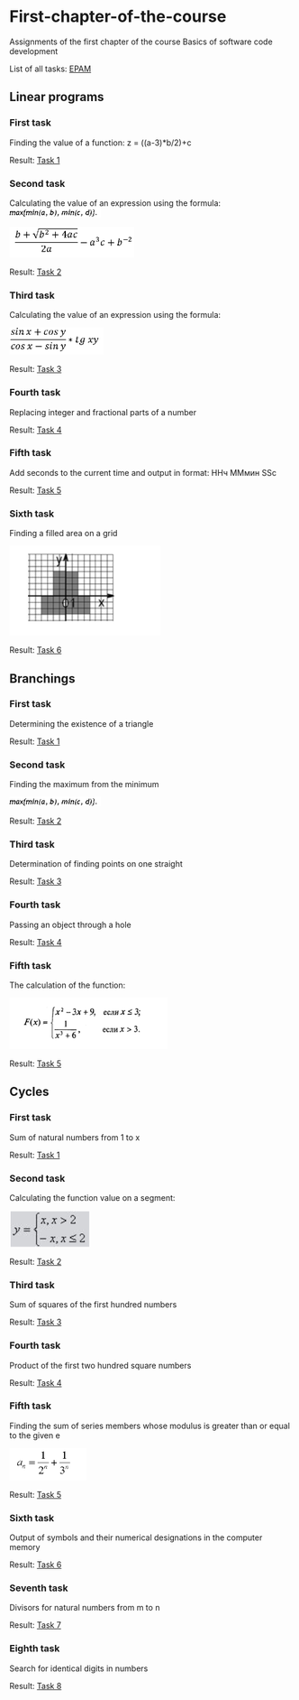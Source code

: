 # First-chapter-of-the-course
Аssignments of the first chapter of the course Basics of software code development

List of all tasks: [EPAM](https://github.com/Java0Tutor/1_Basics_of_software_code_development/blob/master/Practice%20(tasks).pdf)

## Linear programs

### First task

Finding the value of a function: z = ((a-3)*b/2)+c

Result: [Task 1](https://github.com/DzmitrySiarheyeu/Epam/blob/main/First-chapter-of-the-cours/Linear%20programs/Task%201)

### Second task

Calculating the value of an expression using the formula: 
![](https://github.com/DzmitrySiarheyeu/Epam/blob/main/First-chapter-of-the-cours/Branchings/Task_2/img/3.PNG)

![](https://github.com/DzmitrySiarheyeu/Epam/blob/main/First-chapter-of-the-cours/Linear%20programs/Task%202/img/3.PNG)

Result: [Task 2](https://github.com/DzmitrySiarheyeu/Epam/blob/main/First-chapter-of-the-cours/Linear%20programs/Task%202)

### Third task

Calculating the value of an expression using the formula: 

![](https://github.com/DzmitrySiarheyeu/Epam/blob/main/First-chapter-of-the-cours/Linear%20programs/Task%203/img/3.PNG)

Result: [Task 3](https://github.com/DzmitrySiarheyeu/Epam/blob/main/First-chapter-of-the-cours/Linear%20programs/Task%203)

### Fourth task

Replacing integer and fractional parts of a number

Result: [Task 4](https://github.com/DzmitrySiarheyeu/Epam/blob/main/First-chapter-of-the-cours/Linear%20programs/Task%204)

### Fifth task

Add seconds to the current time and output in format: HHч MMмин SSс

Result: [Task 5](https://github.com/DzmitrySiarheyeu/Epam/blob/main/First-chapter-of-the-cours/Linear%20programs/Task%205)

### Sixth task

Finding a filled area on a grid

![](https://github.com/DzmitrySiarheyeu/Epam/blob/main/First-chapter-of-the-cours/Linear%20programs/Task%206/img/3.PNG)

Result: [Task 6](https://github.com/DzmitrySiarheyeu/Epam/blob/main/First-chapter-of-the-cours/Linear%20programs/Task%206)

## Branchings

### First task

Determining the existence of a triangle

Result: [Task 1](https://github.com/DzmitrySiarheyeu/Epam/blob/main/First-chapter-of-the-cours/Branchings/Task_1)

### Second task

Finding the maximum from the minimum

![](https://github.com/DzmitrySiarheyeu/Epam/blob/main/First-chapter-of-the-cours/Branchings/Task_2/img/3.PNG)

Result: [Task 2](https://github.com/DzmitrySiarheyeu/Epam/blob/main/First-chapter-of-the-cours/Branchings/Task_2)

### Third task

Determination of finding points on one straight

Result: [Task 3](https://github.com/DzmitrySiarheyeu/Epam/blob/main/First-chapter-of-the-cours/Branchings/Task_3)

### Fourth task

Passing an object through a hole

Result: [Task 4](https://github.com/DzmitrySiarheyeu/Epam/blob/main/First-chapter-of-the-cours/Branchings/Task_4)

### Fifth task

The calculation of the function:

![](https://github.com/DzmitrySiarheyeu/Epam/blob/main/First-chapter-of-the-cours/Branchings/Task_5/img/3.PNG)

Result: [Task 5](https://github.com/DzmitrySiarheyeu/Epam/blob/main/First-chapter-of-the-cours/Branchings/Task_5)

## Cycles

### First task

Sum of natural numbers from 1 to x

Result: [Task 1](https://github.com/DzmitrySiarheyeu/Epam/blob/main/First-chapter-of-the-cours/Cycles/Task-1)

### Second task

Calculating the function value on a segment:

![](https://github.com/DzmitrySiarheyeu/Epam/blob/main/First-chapter-of-the-cours/Cycles/Task-2/img/3.PNG)

Result: [Task 2](https://github.com/DzmitrySiarheyeu/Epam/blob/main/First-chapter-of-the-cours/Cycles/Task-2)

### Third task

Sum of squares of the first hundred numbers

Result: [Task 3](https://github.com/DzmitrySiarheyeu/Epam/blob/main/First-chapter-of-the-cours/Cycles/Task-3)

### Fourth task

Product of the first two hundred square numbers

Result: [Task 4](https://github.com/DzmitrySiarheyeu/Epam/blob/main/First-chapter-of-the-cours/Cycles/Task-4)

### Fifth task

Finding the sum of series members whose modulus is greater than or equal to the given e

![](https://github.com/DzmitrySiarheyeu/Epam/blob/main/First-chapter-of-the-cours/Cycles/Task-5/img/3.PNG)

Result: [Task 5](https://github.com/DzmitrySiarheyeu/Epam/blob/main/First-chapter-of-the-cours/Cycles/Task-5)

### Sixth task

Output of symbols and their numerical designations in the computer memory

Result: [Task 6](https://github.com/DzmitrySiarheyeu/Epam/blob/main/First-chapter-of-the-cours/Cycles/Task-6)

### Seventh task

Divisors for natural numbers from m to n

Result: [Task 7](https://github.com/DzmitrySiarheyeu/Epam/blob/main/First-chapter-of-the-cours/Cycles/Task-7)

### Eighth task

Search for identical digits in numbers

Result: [Task 8](https://github.com/DzmitrySiarheyeu/Epam/blob/main/First-chapter-of-the-cours/Cycles/Task-8)

